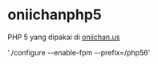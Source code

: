 # oniichanphp5
PHP 5 yang dipakai di [oniichan.us](https://oniichan.us)

'./configure --enable-fpm --prefix=/php56'
